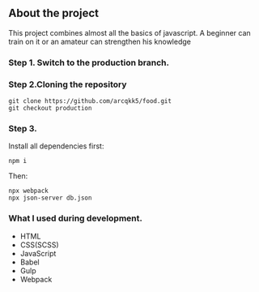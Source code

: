 ## About the project
This project combines almost all the basics of javascript. A beginner can train on it or an amateur can strengthen his knowledge

### Step 1. Switch to the production branch.

### Step 2.Cloning the repository
```
git clone https://github.com/arcqkk5/food.git
git checkout production
```

### Step 3.

Install all dependencies first:

```
npm i
```
Then:

```
npx webpack
npx json-server db.json
```
### What I used during development.
- HTML
- CSS(SCSS)
- JavaScript
- Babel
- Gulp
- Webpack
